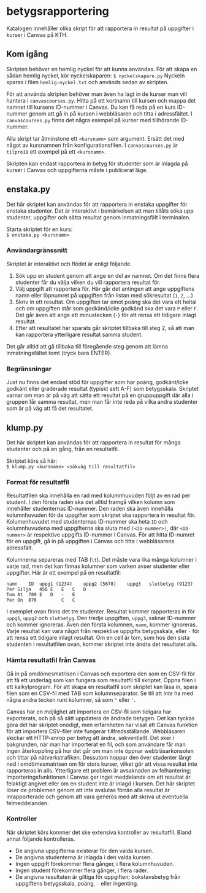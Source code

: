 # betygsrapportering
Katalogen innehåller olika skript för att rapportera in resultat på uppgifter i kurser i Canvas på KTH.

## Kom igång
Skripten behöver en hemlig nyckel för att kunna användas. För att skapa en sådan hemlig nyckel, kör nyckelskaparen:
``$ nyckelskapare.py``
Nyckeln sparas i filen `hemlig-nyckel.txt` och används sedan av skripten.

För att använda skripten behöver man även ha lagt in de kurser man vill hantera i `canvascourses.py`. Hitta på ett kortnamn till kursen och mappa det namnet till kursens ID-nummer i Canvas. Du kan få reda på en kurs ID-nummer genom att gå in på kursen i webbläsaren och titta i adressfältet. I `canvascourses.py` finns det några exempel på kurser med tillhörande ID-nummer.

Alla skript tar åtminstone ett `<kursnamn>` som argument. Ersätt det med något av kursnamnen från konfigurationsfilen. I `canvascourses.py` är `tilpro18` ett exempel på ett `<kursnamn>`.

Skripten kan endast rapportera in betyg för studenter som är inlagda på kurser i Canvas och uppgifterna måste i publicerat läge.

## enstaka.py
Det här skriptet kan användas för att rapportera in enstaka uppgifter för enstaka studenter. Det är interaktivt i bemärkelsen att man tillåts söka upp studenter, uppgifter och sätta resultat genom inmatningsfält i terminalen.

Starta skriptet för en kurs:  
``$ enstaka.py <kursnamn>``

### Användargränssnitt
Skriptet är interaktivt och flödet är enligt följande.
1. Sök upp en student genom att ange en del av namnet. Om det finns flera studenter får du välja vilken du vill rapportera resultat för.
2. Välj uppgift att rapportera för. Här går det antingen att ange uppgiftens namn eller löpnumret på uppgiften från listan med sökresultat (`1`, `2`, ...)
3. Skriv in ett resultat. Om uppgiften tar emot poäng ska det vara ett heltal och om uppgiften står som godkänd/icke godkänd ska det vara `P` eller `F`. Det går även att ange ett minustecken (`-`) för att rensa ett tidigare inlagt resultat.
4. Efter att resultatet har sparats går skriptet tillbaka till steg 2, så att man kan rapportera ytterligare resultat samma student.

Det går alltid att gå tillbaka till föregående steg genom att lämna inmatningsfältet tomt (tryck bara ENTER).

### Begränsningar
Just nu finns det endast stöd för uppgifter som har poäng, godkänt/icke godkänt eller graderade resultat (typiskt sett A-F) som betygsskala. Skriptet varnar om man är på väg att sätta ett resultat på en gruppuppgift där alla i gruppen får samma resultat, men man får inte reda på vilka andra studenter som är på väg att få det resultatet.

## klump.py
Det här skriptet kan användas för att rapportera in resultat för många studenter och på en gång, från en resultatfil.

Skriptet körs så här:  
``$ klump.py <kursnamn> <sökväg till resultatfil>``

### Format för resultatfil
Resultatfilen ska innehålla en rad med kolumnhuvuden följt av en rad per student. I den första raden ska det alltid framgå vilken kolumn som innehåller studenternas ID-nummer. Den raden ska även innehålla kolumnhuvuden för de uppgifter som skriptet ska rapportera in resultat för. Kolumenhuvudet med studenternas ID-nummer ska heta `ID` och kolumnhuvudena med uppgifterna ska sluta med `(<ID-nummer>)`, där `<ID-nummer>` är respektive uppgifts ID-nummer i Canvas. För att hitta ID-numret för en uppgift, gå in på uppgiften i Canvas och titta i webbläsarens adressfält.

Kolumnerna separeras med TAB (`\t`). Det måste vara lika många kolumner i varje rad, men det kan finnas kolumner som varken avser studenter eller uppgifter. Här är ett exempel på en resultatfil:
```
namn	ID	uppg1 (1234)	uppg2 (5678)	uppg3	slutbetyg (9123)
Per Silja	456	E	E	C	D
Tom At	789	E	D	-	E
Per On	876			C	C
```
I exemplet ovan finns det tre studenter. Resultat kommer rapporteras in för `uppg1`, `uppg2` och `slutbetyg`. Den tredje uppgiften, `uppg3`, saknar ID-nummer och kommer ignoreras. Även den första kolumnen, `namn`, kommer ignoreras. Varje resultat kan vara något från respektive uppgifts betygsskala, eller `-` för att rensa ett tidigare inlagt resultat. Om en cell är tom, som hos den sista studenten i resultatfilen ovan, kommer skriptet inte ändra det resultatet alls.

### Hämta resultatfil från Canvas
Gå in på omdömesmatrisen i Canvas och exportera den som en CSV-fil för att få ett underlag som kan fungera som resultatfil till skriptet. Öppna filen i ett kalkylprogram. För att skapa en resultatfil som skriptet kan läsa in, spara filen som en CSV-fil med TAB som kolumnseparator. Se till att _inte_ ha med några andra tecken runt kolumner, så som `"` eller `'`.

Canvas har en möjlighet att importera en CSV-fil som tidigara har exporterats, och på så sätt uppdatera de ändrade betygen. Det kan tyckas göra det här skriptet onödigt, men erfarnheten har visat att Canvas funktion för att importera CSV-filer inte fungerar tillfredsställande. Webbläsaren skickar ett HTTP-anrop per betyg att ändra, sekventiellt. Det sker i bakgrunden, när man har importerat en fil, och som användare får man ingen återkoppling på hur det går om man inte öppnar webbläsarkonsolen och tittar på nätverkstrafiken. Dessutom hoppar den över studenter långt ned i omdömesmatrisen om för stora kurser, vilket gör att vissa resultat inte rapporteras in alls. Ytterligare ett problem är avsaknaden av felhantering; importeringsfunktionen i Canvas ger inget meddelande om ett resultat är felaktigt angivet eller om en student inte är inlagd i kursen. Det här skriptet löser de problemen genom att inte avslutas förrän alla resultat är inrapporterade och genom att vara generös med att skriva ut eventuella felmeddelanden.

### Kontroller
När skriptet körs kommer det ske extensiva kontroller av resultatfil. Bland annat följande kontrolleras.
* De angivna uppgifterna existerar för den valda kursen.
* De angivna studenterna är inlagda i den valda kursen.
* Ingen uppgift förekommer flera gånger, i flera kolumnhuvuden.
* Ingen student förekommer flera gånger, i flera rader.
* De angivna resultaten är giltiga för uppgiften; bokstavsbetyg från uppgiftens betygsskala, poäng, `-` eller ingenting.
